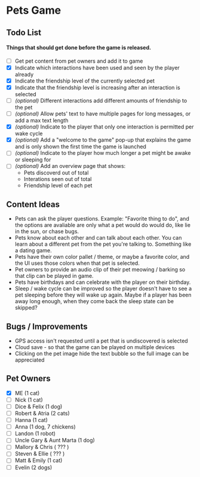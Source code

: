 # Pets Game

## Todo List

#### Things that should get done before the game is released.

- [ ] Get pet content from pet owners and add it to game
- [X] Indicate which interactions have been used and seen by the player already
- [X] Indicate the friendship level of the currently selected pet
- [X] Indicate that the friendship level is increasing after an interaction is selected
- [ ] _(optional)_ Different interactions add different amounts of friendship to the pet
- [ ] _(optional)_ Allow pets' text to have multiple pages for long messages, or add a max text length
- [X] _(optional)_ Indicate to the player that only one interaction is permitted per wake cycle
- [X] _(optional)_ Add a "welcome to the game" pop-up that explains the game and is only shown the first time the game is launched
- [ ] _(optional)_ Indicate to the player how much longer a pet might be awake or sleeping for
- [ ] _(optional)_ Add an overview page that shows:
    - Pets discoverd out of total
    - Interations seen out of total
    - Friendship level of each pet

## Content Ideas

- Pets can ask the player questions. Example: "Favorite thing to do", and the options are avaliable are only what a pet would do would do, like lie in the sun, or chase bugs.
- Pets know about each other and can talk about each other. You can learn about a different pet from the pet you're talking to. Something like a dating game.
- Pets have their own color pallet / theme, or maybe a favorite color, and the UI uses those colors when that pet is selected.
- Pet owners to provide an audio clip of their pet meowing / barking so that clip can be played in game.
- Pets have birthdays and can celebrate with the player on their birthday.
- Sleep / wake cycle can be improved so the player doesn't have to see a pet sleeping before they will wake up again. Maybe if a player has been away long enough, when they come back the sleep state can be skipped?

## Bugs / Improvements

- GPS access isn't requested until a pet that is undiscovered is selected
- Cloud save - so that the game can be played on multiple devices
- Clicking on the pet image hide the text bubble so the full image can be appreciated

## Pet Owners

- [X] ME (1 cat)
- [ ] Nick (1 cat)
- [ ] Dice & Felix (1 dog)
- [ ] Robert & Atria (2 cats)
- [ ] Hanna (1 cat)
- [ ] Anna (1 dog, 7 chickens)
- [ ] Landon (1 robot)
- [ ] Uncle Gary & Aunt Marta (1 dog)
- [ ] Mallory & Chris ( ??? )
- [ ] Steven & Ellie ( ??? )
- [ ] Matt & Emily (1 cat)
- [ ] Evelin (2 dogs)
